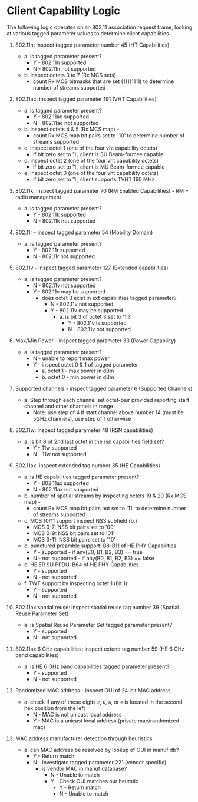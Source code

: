 Client Capability Logic
=======================

The following logic operates on an 802.11 association request frame, looking at various tagged parameter
values to determine client capabilities.

1. 802.11n: inspect tagged parameter number 45 (HT Capabilities)
    - a. is tagged parameter present? 
        - Y - 802.11n supported
        - N - 802.11n not supported
    - b. inspect octets 3 to 7 (Rx MCS sets) 
        - count Rx MCS bitmasks that are set (11111111) to determine number of streams supported
        
2. 802.11ac: inspect tagged parameter 191 (VHT Capabilities)
    - a. is tagged parameter present?
        - Y - 802.11ac supported
        - N - 802.11ac not supported
    - b. inspect octets 4 & 5 (Rx MCS map) - 
        - count Rx MCS map bit pairs set to '10' to determine number of streams supported
    - c. inspect octet 1 (one of the four vht capability octets)
        - if bit zero set to '1', client is SU Beam-formee capable
    - d. inspect octet 2 (one of the four vht capability octets)
        - if bit zero set to '1', client is MU Beam-formee capable     
    - e. inspect octet 0 (one of the four vht capability octets)
        - if bit zero set to '1', client supports TVHT 160 MHz 

3. 802.11k: inspect tagged parameter 70 (RM Enabled Capabilities) - RM = radio management
    - a. is tagged parameter present?
        - Y - 802.11k supported
        - N - 802.11k not supported

4. 802.11r - inspect tagged parameter 54 (Mobility Domain)
    - a. is tagged parameter present? 
        - Y - 802.11r supported
        - N - 802.11r not supported

5. 802.11v - inspect tagged parameter 127 (Extended capabilities)
    - a. is tagged parameter present?
        - N - 802.11v not supported
        - Y - 802.11v may be supported
            - does octet 3 exist in ext capabilities tagged parameter?
                - N - 802.11v not supported
                - Y - 802.11v may be supported
                    - a. is bit 3 of octet 3 set to '1'?
                        - Y - 802.11v is supported
                        - N - 802.11v not supported

6. Max/Min Power - inspect tagged parameter 33 (Power Capability)
    - a. is tagged parameter present?
        - N - unable to report max power
        - Y - inspect octet 0 & 1 of tagged parameter
            - a. octet 1 - max power in dBm
            - b. octet 0 - min power in dBm

7. Supported channels - inspect tagged parameter 6 (Supported Channels)
    - a. Step through each channel set octet-pair provided reporting start channel and other channels in range
        - Note: use step of 4 if start channel above number 14 (must be 5GHz channels), use step of 1 otherwise

8. 802.11w: inspect tagged parameter 48 (RSN capabilities) 
    - a. is bit 8 of 2nd last octet in the rsn capabilities field set?
        - Y - 11w supported
        - N - 11w not supported

9. 802.11ax: inspect extended tag number 35 (HE Capabilities)
    - a. is HE capabilities tagged parameter present? 
        - Y - 802.11ax supported
        - N - 802.11ax not supported
    - b. number of spatial streams by inspecting octets 19 & 20 (Rx MCS map) - 
        - count Rx MCS map bit pairs not set to '11' to determine number of streams supported
    - c. MCS 10/11 support inspect NSS subfield (b.)
        - MCS 0-7: NSS bit pairs set to '00'
        - MCS 0-9: NSS bit pairs set to '01'
        - MCS 0-11: NSS bit pairs set to '10'
    - d. punctured preamble support: B8-B11 of HE PHY Capabilities 
        - Y - supported - if any(B0, B1, B2, B3) == true
        - N - not supported - if any(B0, B1, B2, B3) == false
    - e. HE ER SU PPDU: B64 of HE PHY Capabilities
        - Y - supported 
        - N - not supported
    - f. TWT support by inspecting octet 1 (bit 1):
        - Y - supported
        - N - not supported

10. 802.11ax spatial reuse: inspect spatial reuse tag number 39 (Spatial Reuse Parameter Set)
    - a. is Spatial Reuse Parameter Set tagged parameter present?
        - Y - supported
        - N - not supported

11. 802.11ax 6 GHz capabilities: inspect extend tag number 59 (HE 6 GHz band capabilities)
    - a. is HE 6 GHz band capabilities tagged parameter present?
        - Y - supported
        - N - not supported

12. Randomized MAC address - inspect OUI of 24-bit MAC address
    - a. check if any of these digits `2`, `6`, `a`, or `e` is located in the second hex position from the left
        - N - MAC is not unicast local address
        - Y - MAC is a unicast local address (private mac/randomized mac)

13. MAC address manufacturer detection through heuristics 
    - a. can MAC address be resolved by lookup of OUI in manuf db?
        - Y - Return match
        - N - investigate tagged parameter 221 (vendor specific)
            - is vendor MAC in manuf database?
                - N - Unable to match
                - Y - Check OUI matches our heurstic
                    - Y - Return match
                    - N - Unable to match